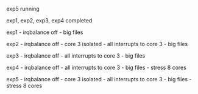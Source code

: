 exp5 running

exp1, exp2, exp3, exp4 completed

exp1	- irqbalance off
	- big files
 
exp2	- irqbalance off
	- core 3 isolated
	- all interrupts to core 3 
	- big files

exp3	- irqbalance off
	- all interrupts to core 3 
	- big files

exp4	- irqbalance off
	- all interrupts to core 3 
	- big files
	- stress 8 cores

exp5	- irqbalance off
	- core 3 isolated
	- all interrupts to core 3 
	- big files
	- stress 8 cores

